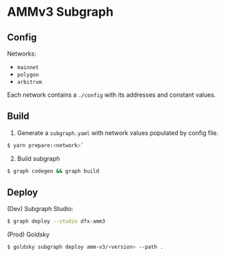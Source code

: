 # AMMv3 Subgraph

## Config

Networks:

- `mainnet`
- `polygon`
- `arbitrum`

Each network contains a `./config` with its addresses and constant values.

## Build

1. Generate a `subgraph.yaml` with network values populated by config file.

```bash
$ yarn prepare:<network>`
```

2. Build subgraph

```bash
$ graph codegen && graph build
```

## Deploy

(Dev) Subgraph Studio:

```bash
$ graph deploy --studio dfx-amm3
```

(Prod) Goldsky

```bash
$ goldsky subgraph deploy amm-v3/<version> --path .
```

